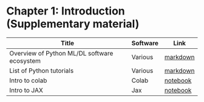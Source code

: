 # Chapter 1: Introduction (Supplementary material)

[colab_intro]: https://colab.research.google.com/github/probml/pyprobml/blob/master/book1/supplements/colab_intro.ipynb
[jax_intro]: https://colab.research.google.com/github/probml/pyprobml/blob/master/book1/supplements/jax_intro.ipynb

[python_md]: https:github.com/probml/pyprobml/blob/master/book1/supplements/python.md
[software_md]: https://github.com/probml/pyprobml/blob/master/book1/supplements/software.md


|Title|Software|Link|
|-----------|----|----|
|Overview of Python ML/DL software ecosystem| Various | [markdown][software_md]|
|List of Python tutorials | Various | [markdown][python_md]|
|Intro to colab| Colab | [notebook][colab_intro]  | 
|Intro to JAX| Jax | [notebook][jax_intro] |


